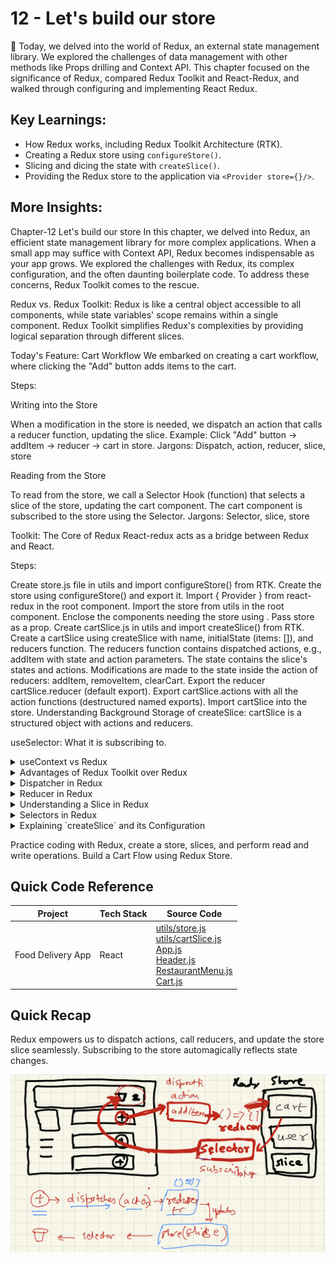 # 12 - Let's build our store

🚀 Today, we delved into the world of Redux, an external state management library. We explored the challenges of data management with other methods like Props drilling and Context API. This chapter focused on the significance of Redux, compared Redux Toolkit and React-Redux, and walked through configuring and implementing React Redux.

## Key Learnings:

- How Redux works, including Redux Toolkit Architecture (RTK).
- Creating a Redux store using `configureStore()`.
- Slicing and dicing the state with `createSlice()`.
- Providing the Redux store to the application via `<Provider store={}/>`.

## More Insights:

Chapter-12 Let's build our store
In this chapter, we delved into Redux, an efficient state management library for more complex applications. When a small app may suffice with Context API, Redux becomes indispensable as your app grows. We explored the challenges with Redux, its complex configuration, and the often daunting boilerplate code. To address these concerns, Redux Toolkit comes to the rescue.

Redux vs. Redux Toolkit:
Redux is like a central object accessible to all components, while state variables' scope remains within a single component. Redux Toolkit simplifies Redux's complexities by providing logical separation through different slices.

Today's Feature: Cart Workflow
We embarked on creating a cart workflow, where clicking the "Add" button adds items to the cart.

Steps:

Writing into the Store

When a modification in the store is needed, we dispatch an action that calls a reducer function, updating the slice.
Example: Click "Add" button -> addItem -> reducer -> cart in store.
Jargons: Dispatch, action, reducer, slice, store

Reading from the Store

To read from the store, we call a Selector Hook (function) that selects a slice of the store, updating the cart component.
The cart component is subscribed to the store using the Selector.
Jargons: Selector, slice, store

Toolkit: The Core of Redux
React-redux acts as a bridge between Redux and React.

Steps:

Create store.js file in utils and import configureStore() from RTK.
Create the store using configureStore() and export it.
Import { Provider } from react-redux in the root component.
Import the store from utils in the root component.
Enclose the components needing the store using <Provider>.
Pass store as a prop.
Create cartSlice.js in utils and import createSlice() from RTK.
Create a cartSlice using createSlice with name, initialState (items: []), and reducers function.
The reducers function contains dispatched actions, e.g., addItem with state and action parameters.
The state contains the slice's states and actions.
Modifications are made to the state inside the action of reducers: addItem, removeItem, clearCart.
Export the reducer cartSlice.reducer (default export).
Export cartSlice.actions with all the action functions (destructured named exports).
Import cartSlice into the store.
Understanding Background Storage of createSlice:
cartSlice is a structured object with actions and reducers.

useSelector: What it is subscribing to.

<details>
<summary>useContext vs Redux</summary>

| Context API                 | Redux                      |
| --------------------------- | -------------------------- |
| Built-in React tool         | Third-party library        |
| Minimal setup required      | Extensive setup needed     |
| Suitable for static data   | Useful for static and dynamic data |
| Limited debugging options  | Enhanced debugging with Redux Dev Tools |
| Great for small projects    | Ideal for larger projects   |

</details>

<details>
<summary>Advantages of Redux Toolkit over Redux</summary>

1. Abstraction and Convenience.
2. Immutable updates made easy.
3. Simplified Reducers with `createSlice`.
4. Improved Performance.
5. Better Debugging tools.

</details>

<details>
<summary>Dispatcher in Redux</summary>

- A dispatcher is a function that dispatches actions to the store, triggering state changes.
- You can create and use a dispatcher function using `useDispatch()`.

</details>

<details>
<summary>Reducer in Redux</summary>

- A reducer is a pure function that takes the current state and an action, returning a new state.
- Reducers update the state based on dispatched actions.

</details>

<details>
<summary>Understanding a Slice in Redux</summary>

In Redux Toolkit, a slice is a piece of the state managed by a set of actions and a reducer.

</details>

<details>
<summary>Selectors in Redux</summary>

- Selectors are pure functions that derive values from the state.
- `useSelector()` in `react-redux` subscribes to and tracks state changes using a selector function.

</details>

<details>
<summary>Explaining `createSlice` and its Configuration</summary>

- `createSlice` is used to create a store slice.
- Configuration includes `name`, `initialState`, and `reducers`.

</details>

Practice coding with Redux, create a store, slices, and perform read and write operations. Build a Cart Flow using Redux Store.

## Quick Code Reference

| Project             | Tech Stack | Source Code |
| -------------------  | ----------  | ---------- |
| Food Delivery App    | React      | [utils/store.js](./src/utils/store.js)<br>[utils/cartSlice.js](./src/utils/cartSlice.js)<br>[App.js](./src/App.js)<br>[Header.js](./src/components/Header.js)<br>[RestaurantMenu.js](./src/components/RestaurantMenu.js)<br>[Cart.js](./src/components/Cart.js) |

## Quick Recap

Redux empowers us to dispatch actions, call reducers, and update the store slice seamlessly. Subscribing to the store automagically reflects state changes.

![Redux Flow](./assets/img/12.png)
